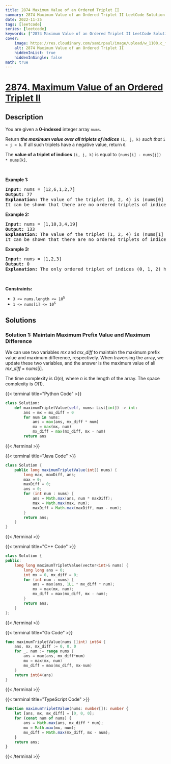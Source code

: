 ```yaml
---
title: 2874 Maximum Value of an Ordered Triplet II
summary: 2874 Maximum Value of an Ordered Triplet II LeetCode Solution Explained
date: 2022-11-25
tags: [leetcode]
series: [leetcode]
keywords: ["2874 Maximum Value of an Ordered Triplet II LeetCode Solution Explained in all languages", "2874 Maximum Value of an Ordered Triplet II", "LeetCode", "leetcode solution in Python3 C++ Java Go PHP Ruby Swift TypeScript Rust C# JavaScript C", "GeeksforGeeks", "InterviewBit", "Coding Ninjas", "HackerRank", "HackerEarth", "CodeChef", "TopCoder", "AlgoExpert", "freeCodeCamp", "Codeforces", "GitHub", "AtCoder", "Samir Paul"]
cover:
    image: https://res.cloudinary.com/samirpaul/image/upload/w_1100,c_fit,co_rgb:FFFFFF,l_text:Arial_75_bold:2874 Maximum Value of an Ordered Triplet II - Solution Explained/problem-solving.webp
    alt: 2874 Maximum Value of an Ordered Triplet II
    hiddenInList: true
    hiddenInSingle: false
math: true
---
```



# [2874. Maximum Value of an Ordered Triplet II](https://leetcode.com/problems/maximum-value-of-an-ordered-triplet-ii)


## Description

<p>You are given a <strong>0-indexed</strong> integer array <code>nums</code>.</p>

<p>Return <em><strong>the maximum value over all triplets of indices</strong></em> <code>(i, j, k)</code> <em>such that</em> <code>i &lt; j &lt; k</code><em>. </em>If all such triplets have a negative value, return <code>0</code>.</p>

<p>The <strong>value of a triplet of indices</strong> <code>(i, j, k)</code> is equal to <code>(nums[i] - nums[j]) * nums[k]</code>.</p>

<p>&nbsp;</p>
<p><strong class="example">Example 1:</strong></p>

<pre>
<strong>Input:</strong> nums = [12,6,1,2,7]
<strong>Output:</strong> 77
<strong>Explanation:</strong> The value of the triplet (0, 2, 4) is (nums[0] - nums[2]) * nums[4] = 77.
It can be shown that there are no ordered triplets of indices with a value greater than 77. 
</pre>

<p><strong class="example">Example 2:</strong></p>

<pre>
<strong>Input:</strong> nums = [1,10,3,4,19]
<strong>Output:</strong> 133
<strong>Explanation:</strong> The value of the triplet (1, 2, 4) is (nums[1] - nums[2]) * nums[4] = 133.
It can be shown that there are no ordered triplets of indices with a value greater than 133.
</pre>

<p><strong class="example">Example 3:</strong></p>

<pre>
<strong>Input:</strong> nums = [1,2,3]
<strong>Output:</strong> 0
<strong>Explanation:</strong> The only ordered triplet of indices (0, 1, 2) has a negative value of (nums[0] - nums[1]) * nums[2] = -3. Hence, the answer would be 0.
</pre>

<p>&nbsp;</p>
<p><strong>Constraints:</strong></p>

<ul>
	<li><code>3 &lt;= nums.length &lt;= 10<sup>5</sup></code></li>
	<li><code>1 &lt;= nums[i] &lt;= 10<sup>6</sup></code></li>
</ul>

## Solutions

### Solution 1: Maintain Maximum Prefix Value and Maximum Difference

We can use two variables $mx$ and $mx\_diff$ to maintain the maximum prefix value and maximum difference, respectively. When traversing the array, we update these two variables, and the answer is the maximum value of all $mx\_diff \times nums[i]$.

The time complexity is $O(n)$, where $n$ is the length of the array. The space complexity is $O(1)$.

<!-- tabs:start -->

{{< terminal title="Python Code" >}}
```python
class Solution:
    def maximumTripletValue(self, nums: List[int]) -> int:
        ans = mx = mx_diff = 0
        for num in nums:
            ans = max(ans, mx_diff * num)
            mx = max(mx, num)
            mx_diff = max(mx_diff, mx - num)
        return ans
```
{{< /terminal >}}

{{< terminal title="Java Code" >}}
```java
class Solution {
    public long maximumTripletValue(int[] nums) {
        long max, maxDiff, ans;
        max = 0;
        maxDiff = 0;
        ans = 0;
        for (int num : nums) {
            ans = Math.max(ans, num * maxDiff);
            max = Math.max(max, num);
            maxDiff = Math.max(maxDiff, max - num);
        }
        return ans;
    }
}
```
{{< /terminal >}}

{{< terminal title="C++ Code" >}}
```cpp
class Solution {
public:
    long long maximumTripletValue(vector<int>& nums) {
        long long ans = 0;
        int mx = 0, mx_diff = 0;
        for (int num : nums) {
            ans = max(ans, 1LL * mx_diff * num);
            mx = max(mx, num);
            mx_diff = max(mx_diff, mx - num);
        }
        return ans;
    }
};
```
{{< /terminal >}}

{{< terminal title="Go Code" >}}
```go
func maximumTripletValue(nums []int) int64 {
	ans, mx, mx_diff := 0, 0, 0
	for _, num := range nums {
		ans = max(ans, mx_diff*num)
		mx = max(mx, num)
		mx_diff = max(mx_diff, mx-num)
	}
	return int64(ans)
}
```
{{< /terminal >}}

{{< terminal title="TypeScript Code" >}}
```ts
function maximumTripletValue(nums: number[]): number {
    let [ans, mx, mx_diff] = [0, 0, 0];
    for (const num of nums) {
        ans = Math.max(ans, mx_diff * num);
        mx = Math.max(mx, num);
        mx_diff = Math.max(mx_diff, mx - num);
    }
    return ans;
}
```
{{< /terminal >}}

<!-- tabs:end -->

<!-- end -->
